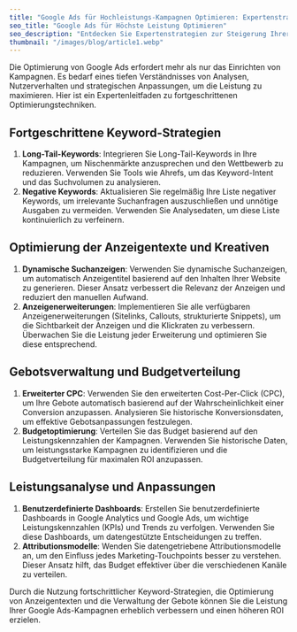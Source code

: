 ```yaml
---
title: "Google Ads für Hochleistungs-Kampagnen Optimieren: Expertenstrategien"
seo_title: "Google Ads für Höchste Leistung Optimieren"
seo_description: "Entdecken Sie Expertenstrategien zur Steigerung Ihrer Google Ads-Kampagnen. Erfahren Sie fortgeschrittene Techniken zur Keyword-Optimierung, Verbesserung der Anzeigentexte und Gebotsverwaltung, um die Leistung zu maximieren."
thumbnail: "/images/blog/article1.webp"
---
```


Die Optimierung von Google Ads erfordert mehr als nur das Einrichten von Kampagnen. Es bedarf eines tiefen Verständnisses von Analysen, Nutzerverhalten und strategischen Anpassungen, um die Leistung zu maximieren. Hier ist ein Expertenleitfaden zu fortgeschrittenen Optimierungstechniken.

## **Fortgeschrittene Keyword-Strategien**

1.  **Long-Tail-Keywords**: Integrieren Sie Long-Tail-Keywords in Ihre Kampagnen, um Nischenmärkte anzusprechen und den Wettbewerb zu reduzieren. Verwenden Sie Tools wie Ahrefs, um das Keyword-Intent und das Suchvolumen zu analysieren.
2.  **Negative Keywords**: Aktualisieren Sie regelmäßig Ihre Liste negativer Keywords, um irrelevante Suchanfragen auszuschließen und unnötige Ausgaben zu vermeiden. Verwenden Sie Analysedaten, um diese Liste kontinuierlich zu verfeinern.

## **Optimierung der Anzeigentexte und Kreativen**

1.  **Dynamische Suchanzeigen**: Verwenden Sie dynamische Suchanzeigen, um automatisch Anzeigentitel basierend auf den Inhalten Ihrer Website zu generieren. Dieser Ansatz verbessert die Relevanz der Anzeigen und reduziert den manuellen Aufwand.
2.  **Anzeigenerweiterungen**: Implementieren Sie alle verfügbaren Anzeigenerweiterungen (Sitelinks, Callouts, strukturierte Snippets), um die Sichtbarkeit der Anzeigen und die Klickraten zu verbessern. Überwachen Sie die Leistung jeder Erweiterung und optimieren Sie diese entsprechend.

## **Gebotsverwaltung und Budgetverteilung**

1.  **Erweiterter CPC**: Verwenden Sie den erweiterten Cost-Per-Click (CPC), um Ihre Gebote automatisch basierend auf der Wahrscheinlichkeit einer Conversion anzupassen. Analysieren Sie historische Konversionsdaten, um effektive Gebotsanpassungen festzulegen.
2.  **Budgetoptimierung**: Verteilen Sie das Budget basierend auf den Leistungskennzahlen der Kampagnen. Verwenden Sie historische Daten, um leistungsstarke Kampagnen zu identifizieren und die Budgetverteilung für maximalen ROI anzupassen.

## **Leistungsanalyse und Anpassungen**

1.  **Benutzerdefinierte Dashboards**: Erstellen Sie benutzerdefinierte Dashboards in Google Analytics und Google Ads, um wichtige Leistungskennzahlen (KPIs) und Trends zu verfolgen. Verwenden Sie diese Dashboards, um datengestützte Entscheidungen zu treffen.
2.  **Attributionsmodelle**: Wenden Sie datengetriebene Attributionsmodelle an, um den Einfluss jedes Marketing-Touchpoints besser zu verstehen. Dieser Ansatz hilft, das Budget effektiver über die verschiedenen Kanäle zu verteilen.

Durch die Nutzung fortschrittlicher Keyword-Strategien, die Optimierung von Anzeigentexten und die Verwaltung der Gebote können Sie die Leistung Ihrer Google Ads-Kampagnen erheblich verbessern und einen höheren ROI erzielen.
